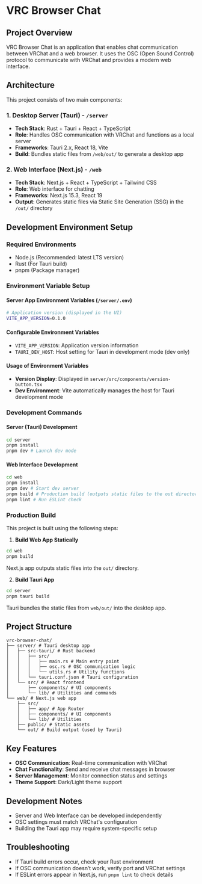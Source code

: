 # VRC Browser Chat

## Project Overview

VRC Browser Chat is an application that enables chat communication between VRChat and a web browser. It uses the OSC (Open Sound Control) protocol to communicate with VRChat and provides a modern web interface.

## Architecture

This project consists of two main components:

### 1. Desktop Server (Tauri) - `/server`

- **Tech Stack**: Rust + Tauri + React + TypeScript  
- **Role**: Handles OSC communication with VRChat and functions as a local server  
- **Frameworks**: Tauri 2.x, React 18, Vite  
- **Build**: Bundles static files from `/web/out/` to generate a desktop app  

### 2. Web Interface (Next.js) - `/web`

- **Tech Stack**: Next.js + React + TypeScript + Tailwind CSS  
- **Role**: Web interface for chatting  
- **Frameworks**: Next.js 15.3, React 19  
- **Output**: Generates static files via Static Site Generation (SSG) in the `/out/` directory  

## Development Environment Setup

### Required Environments

- Node.js (Recommended: latest LTS version)  
- Rust (For Tauri build)  
- pnpm (Package manager)  

### Environment Variable Setup

#### Server App Environment Variables (`/server/.env`)

```bash
# Application version (displayed in the UI)
VITE_APP_VERSION=0.1.0
```

#### Configurable Environment Variables

- `VITE_APP_VERSION`: Application version information  
- `TAURI_DEV_HOST`: Host setting for Tauri in development mode (dev only)  

#### Usage of Environment Variables

- **Version Display**: Displayed in `server/src/components/version-button.tsx`  
- **Dev Environment**: Vite automatically manages the host for Tauri development mode  

### Development Commands

#### Server (Tauri) Development

```bash
cd server
pnpm install
pnpm dev # Launch dev mode
```

#### Web Interface Development

```bash
cd web
pnpm install
pnpm dev # Start dev server
pnpm build # Production build (outputs static files to the out directory)
pnpm lint # Run ESLint check
```

### Production Build

This project is built using the following steps:

1. **Build Web App Statically**

```bash
cd web
pnpm build
```

Next.js app outputs static files into the `out/` directory.

2. **Build Tauri App**

```bash
cd server
pnpm tauri build
```

Tauri bundles the static files from `web/out/` into the desktop app.

## Project Structure

```text
vrc-browser-chat/
├── server/ # Tauri desktop app
│   ├── src-tauri/ # Rust backend
│   │   ├── src/
│   │   │   ├── main.rs # Main entry point
│   │   │   ├── osc.rs # OSC communication logic
│   │   │   └── utils.rs # Utility functions
│   │   └── tauri.conf.json # Tauri configuration
│   └── src/ # React frontend
│       ├── components/ # UI components
│       └── lib/ # Utilities and commands
└── web/ # Next.js web app
    ├── src/
    │   ├── app/ # App Router
    │   ├── components/ # UI components
    │   └── lib/ # Utilities
    ├── public/ # Static assets
    └── out/ # Build output (used by Tauri)
```

## Key Features

- **OSC Communication**: Real-time communication with VRChat  
- **Chat Functionality**: Send and receive chat messages in browser  
- **Server Management**: Monitor connection status and settings  
- **Theme Support**: Dark/Light theme support  

## Development Notes

- Server and Web Interface can be developed independently  
- OSC settings must match VRChat's configuration  
- Building the Tauri app may require system-specific setup  

## Troubleshooting

- If Tauri build errors occur, check your Rust environment  
- If OSC communication doesn’t work, verify port and VRChat settings  
- If ESLint errors appear in Next.js, run `pnpm lint` to check details  
